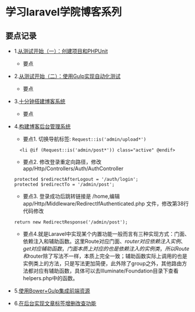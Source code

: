 # 学习laravel学院博客系列

## 要点记录

* 1.[从测试开始（一）：创建项目和PHPUnit](http://laravelacademy.org/post/2232.html)
  * 要点

* 2.[从测试开始（二）：使用Gulp实现自动化测试](http://laravelacademy.org/post/2249.html)
  * 要点

* 3.[十分钟搭建博客系统](http://laravelacademy.org/post/2265.html)
  * 要点

* 4.[构建博客后台管理系统](http://laravelacademy.org/post/2279.html)

  * 要点1. 切换导航标签: `Request::is('admin/upload*')`

  ```
    <li @if (Request::is('admin/post*')) class="active" @endif>
  ```

  * 要点2. 修改登录重定向路径，修改 app/Http/Controllers/Auth/AuthController

  ```
  protected $redirectAfterLogout = '/auth/login';
  protected $redirectTo = '/admin/post';
  ```

  * 要点3. 登录成功后跳转链接是 /home,编辑 app/Http/Middleware/RedirectIfAuthenticated.php 文件，修改第38行代码修改

  ```
  return new RedirectResponse('/admin/post');
  ```

  * 要点4.就是Laravel中实现某个内置功能一般而言有三种实现方式：门面、依赖注入和辅助函数。这里Route对应门面、$router对应依赖注入实例、get对应辅助函数，门面本质上对应的也是依赖注入的实例类，所以Route和$router除了写法不一样，本质上完全一致；辅助函数实际上调用的也是实例类上的方法，只是写法更加简便，此外除了group之外，其他路由方法都对应有辅助函数，具体可以去Illuminate/Foundation目录下查看helpers.php中的函数。

* 5.[使用Bower+Gulp集成前端资源](http://laravelacademy.org/post/2299.html)

* 6.[在后台实现文章标签增删改查功能](http://laravelacademy.org/post/2320.html)